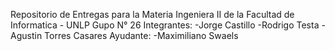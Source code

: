 ﻿Repositorio de Entregas para la Materia Ingeniera II de la Facultad de Informatica - UNLP
Gupo N° 26
Integrantes:
-Jorge Castillo
-Rodrigo Testa
-Agustin Torres Casares
Ayudante:
-Maximiliano Swaels
